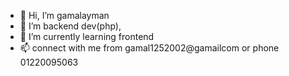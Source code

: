 - 👋 Hi, I’m gamalayman
- 👀 I’m backend dev(php),
- 🌱 I’m currently learning frontend
- 📫  connect with me from gamal1252002@gamailcom or phone 01220095063




